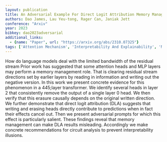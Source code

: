 ```yaml
---
layout: publication
title: An Adversarial Example For Direct Logit Attribution Memory Management In Gelu45;4l
authors: Dao James, Lau Yeu-tong, Rager Can, Janiak Jett
conference: "Arxiv"
year: 2023
bibkey: dao2023adversarial
additional_links:
  - {name: "Paper", url: "https://arxiv.org/abs/2310.07325"}
tags: ['Attention Mechanism', 'Interpretability And Explainability', 'Model Architecture', 'Pretraining Methods', 'Prompting', 'Reinforcement Learning', 'Security', 'Transformer']
---
```

How do language models deal with the limited bandwidth of the residual stream Prior work has suggested that some attention heads and MLP layers may perform a memory management role. That is clearing residual stream directions set by earlier layers by reading in information and writing out the negative version. In this work we present concrete evidence for this phenomenon in a 445;layer transformer. We identify several heads in layer 2 that consistently remove the output of a single layer 0 head. We then verify that this erasure causally depends on the original written direction. We further demonstrate that direct logit attribution (DLA) suggests that writing and erasing heads directly contribute to predictions when in fact their effects cancel out. Then we present adversarial prompts for which this effect is particularly salient. These findings reveal that memory management can make DLA results misleading. Accordingly we make concrete recommendations for circuit analysis to prevent interpretability illusions.
